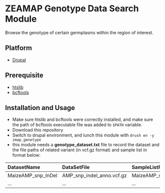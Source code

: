 # ZEAMAP Genotype Data Search Module

Browse the genotype of certain germplasms within the region of interest.

## Platform

- [Drupal](https://www.drupal.org/)

## Prerequisite

- [htslib](https://github.com/samtools/htslib)
- [bcftools](https://github.com/samtools/bcftools)

## Installation and Usage

- Make sure htslib and bcftools were correctly installed, and make sure the path of bcftools executable file was added to `$PATH` variable.
- Download this repository
- Switch to drupal environment, and lunch this module with
    `drush en -y zmap_genotype`
- this module needs a **genotype_dataset.txt** file to record the dataset and the file paths of related variant (in vcf.gz format) and sample list in format below:

| DatasetName        | DataSetFile               | SampleListFile                |
| :----------------- | :------------------------ | :---------------------------- |
| MaizeAMP_snp_InDel | AMP_snp_indel_anno.vcf.gz | MaizeAMP_snp_InDel_sample.txt |
| ... | ... | ... |






